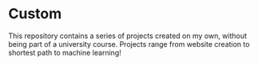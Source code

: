 # Custom
This repository contains a series of projects created on my own, without being part of a university course. 
Projects range from website creation to shortest path to machine learning!
